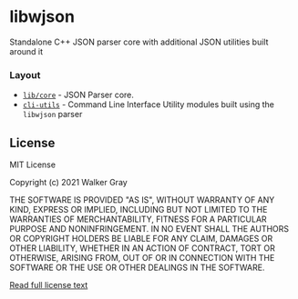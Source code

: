 # libwjson
Standalone C++ JSON parser core with additional JSON utilities built around it

### Layout
- [`lib/core`](lib/core) - JSON Parser core. 
- [`cli-utils`](cli-utils) - Command Line Interface Utility modules built using the `libwjson` parser

## License
MIT License

Copyright (c) 2021 Walker Gray

THE SOFTWARE IS PROVIDED "AS IS", WITHOUT WARRANTY OF ANY KIND, EXPRESS OR
IMPLIED, INCLUDING BUT NOT LIMITED TO THE WARRANTIES OF MERCHANTABILITY,
FITNESS FOR A PARTICULAR PURPOSE AND NONINFRINGEMENT. IN NO EVENT SHALL THE
AUTHORS OR COPYRIGHT HOLDERS BE LIABLE FOR ANY CLAIM, DAMAGES OR OTHER
LIABILITY, WHETHER IN AN ACTION OF CONTRACT, TORT OR OTHERWISE, ARISING FROM,
OUT OF OR IN CONNECTION WITH THE SOFTWARE OR THE USE OR OTHER DEALINGS IN THE
SOFTWARE.

[Read full license text](LICENSE)
